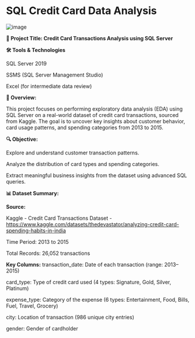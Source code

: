 # SQL Credit Card Data Analysis

![image](https://github.com/user-attachments/assets/d53919a9-b18a-47a1-9d90-7ce30b9010d3)

**🧾 Project Title: Credit Card Transactions Analysis using SQL Server**

**🛠️ Tools & Technologies**

SQL Server 2019

SSMS (SQL Server Management Studio)

Excel (for intermediate data review)

**📌 Overview:**

This project focuses on performing exploratory data analysis (EDA) using SQL Server on a real-world dataset of credit card transactions, sourced from Kaggle. The goal is to uncover key insights about customer behavior, card usage patterns, and spending categories from 2013 to 2015.

**🔍 Objective:**

Explore and understand customer transaction patterns.

Analyze the distribution of card types and spending categories.

Extract meaningful business insights from the dataset using advanced SQL queries.

**📊 Dataset Summary:**

**Source:**

Kaggle - Credit Card Transactions Dataset - https://www.kaggle.com/datasets/thedevastator/analyzing-credit-card-spending-habits-in-india

Time Period: 2013 to 2015

Total Records: 26,052 transactions

**Key Columns:**
transaction_date: Date of each transaction (range: 2013–2015)

card_type: Type of credit card used (4 types: Signature, Gold, Silver, Platinum)

expense_type: Category of the expense (6 types: Entertainment, Food, Bills, Fuel, Travel, Grocery)

city: Location of transaction (986 unique city entries)

gender: Gender of cardholder

